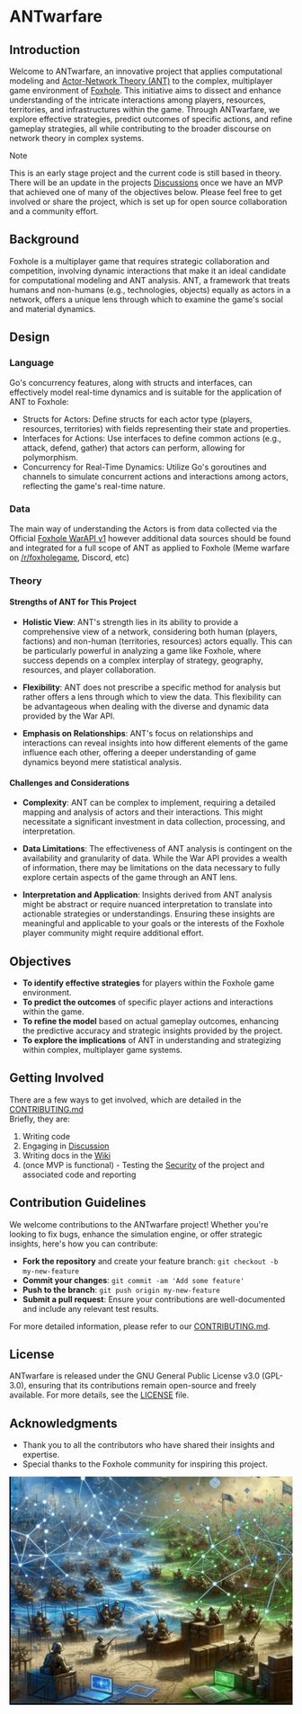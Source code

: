 # ANTwarfare

## Introduction
Welcome to ANTwarfare, an innovative project that applies computational modeling and [Actor-Network Theory (ANT)](https://en.wikipedia.org/wiki/Actor%E2%80%93network_theory) to the complex, multiplayer game environment of [Foxhole](https://foxhole.wiki.gg/wiki/Foxhole_Wiki). This initiative aims to dissect and enhance understanding of the intricate interactions among players, resources, territories, and infrastructures within the game. Through ANTwarfare, we explore effective strategies, predict outcomes of specific actions, and refine gameplay strategies, all while contributing to the broader discourse on network theory in complex systems.

> [!NOTE]  
This is an early stage project and the current code is still based in theory. There will be an update in the projects [Discussions](https://github.com/444B/ANTwarfare/discussions) once we have an MVP that achieved one of many of the objectives below. Please feel free to get involved or share the project, which is set up for open source collaboration and a community effort.

## Background
Foxhole is a multiplayer game that requires strategic collaboration and competition, involving dynamic interactions that make it an ideal candidate for computational modeling and ANT analysis. ANT, a framework that treats humans and non-humans (e.g., technologies, objects) equally as actors in a network, offers a unique lens through which to examine the game's social and material dynamics.


## Design
### Language
Go's concurrency features, along with structs and interfaces, can effectively model real-time dynamics and is suitable for the application of ANT to Foxhole:
- Structs for Actors: Define structs for each actor type (players, resources, territories) with fields representing their state and properties.
- Interfaces for Actions: Use interfaces to define common actions (e.g., attack, defend, gather) that actors can perform, allowing for polymorphism.
- Concurrency for Real-Time Dynamics: Utilize Go's goroutines and channels to simulate concurrent actions and interactions among actors, reflecting the game's real-time nature.
### Data
The main way of understanding the Actors is from data collected via the Official [Foxhole WarAPI v1](https://github.com/clapfoot/warapi) however additional data sources should be found and integrated for a full scope of ANT as applied to Foxhole (Meme warfare on [/r/foxholegame](https://www.reddit.com/r/foxholegame/), Discord, etc)
### Theory
####

#### Strengths of ANT for This Project

- **Holistic View**: ANT's strength lies in its ability to provide a comprehensive view of a network, considering both human (players, factions) and non-human (territories, resources) actors equally. This can be particularly powerful in analyzing a game like Foxhole, where success depends on a complex interplay of strategy, geography, resources, and player collaboration.

- **Flexibility**: ANT does not prescribe a specific method for analysis but rather offers a lens through which to view the data. This flexibility can be advantageous when dealing with the diverse and dynamic data provided by the War API.

- **Emphasis on Relationships**: ANT's focus on relationships and interactions can reveal insights into how different elements of the game influence each other, offering a deeper understanding of game dynamics beyond mere statistical analysis.

#### Challenges and Considerations

- **Complexity**: ANT can be complex to implement, requiring a detailed mapping and analysis of actors and their interactions. This might necessitate a significant investment in data collection, processing, and interpretation.

- **Data Limitations**: The effectiveness of ANT analysis is contingent on the availability and granularity of data. While the War API provides a wealth of information, there may be limitations on the data necessary to fully explore certain aspects of the game through an ANT lens.

- **Interpretation and Application**: Insights derived from ANT analysis might be abstract or require nuanced interpretation to translate into actionable strategies or understandings. Ensuring these insights are meaningful and applicable to your goals or the interests of the Foxhole player community might require additional effort.


## Objectives
- **To identify effective strategies** for players within the Foxhole game environment.
- **To predict the outcomes** of specific player actions and interactions within the game.
- **To refine the model** based on actual gameplay outcomes, enhancing the predictive accuracy and strategic insights provided by the project.
- **To explore the implications** of ANT in understanding and strategizing within complex, multiplayer game systems.

## Getting Involved
There are a few ways to get involved, which are detailed in the [CONTRIBUTING.md](/.github/CONTRIBUTING.md)  
Briefly, they are:
1. Writing code  
2. Engaging in [Discussion](https://github.com/444B/ANTwarfare/discussions)  
3. Writing docs in the [Wiki](https://github.com/444B/ANTwarfare/wiki)
4. (once MVP is functional) - Testing the [Security](https://github.com/444B/ANTwarfare/security) of the project and associated code and reporting

<!--To get started with ANTwarfare, follow these steps: 

1. **Clone the repository**: `git clone https://github.com/444B/ANTwarfare.git`
2. **Install dependencies**: Detailed instructions on setting up your environment and any necessary dependencies.
3. **Run simulations**: Instructions on how to initiate your first set of simulations with the provided data or scenarios.
-->

## Contribution Guidelines
We welcome contributions to the ANTwarfare project! Whether you're looking to fix bugs, enhance the simulation engine, or offer strategic insights, here's how you can contribute:

- **Fork the repository** and create your feature branch: `git checkout -b my-new-feature`
- **Commit your changes**: `git commit -am 'Add some feature'`
- **Push to the branch**: `git push origin my-new-feature`
- **Submit a pull request**: Ensure your contributions are well-documented and include any relevant test results.

For more detailed information, please refer to our [CONTRIBUTING.md](.github/CONTRIBUTING.md).

## License
ANTwarfare is released under the GNU General Public License v3.0 (GPL-3.0), ensuring that its contributions remain open-source and freely available. For more details, see the [LICENSE](.github/LICENSE) file.

## Acknowledgments
- Thank you to all the contributors who have shared their insights and expertise.
- Special thanks to the Foxhole community for inspiring this project.

![ANTWarfare DALLE art](/markdown_assets/background.png)